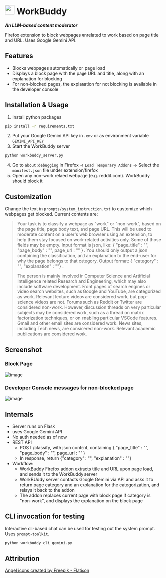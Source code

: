 #  <img src="https://github.com/user-attachments/assets/d12ab57e-0456-42ee-bf44-f4c3d2810284" style="width:30px; height:auto;"> WorkBuddy 


<!-- ![983049](https://github.com/user-attachments/assets/d12ab57e-0456-42ee-bf44-f4c3d2810284) -->

***An LLM-based content moderator***

Firefox extension to block webpages unrelated to work based on page title and URL. Uses Google Gemini API. 

## Features

- Blocks webpages automatically on page load
- Displays a block page with the page URL and title, along with an explanation for blocking
- For non-blocked pages, the explanation for not blocking is available in the developer console

## Installation & Usage

1. Install python packages
```bash
pip install -r requirements.txt
```
2. Put your Google Gemini API key in `.env` or as environment variable `GEMINI_API_KEY`
3. Start the WorkBuddy server
```bash
python workbuddy_server.py
```
4. Go to `about:debugging` in Firefox -> `Load Temporary Addons` -> Select the `manifest.json` file under extension/firefox
5. Open any non-work relaed webpage (e.g. reddit.com). WorkBuddy should block it

## Customization

Change the text in `prompts/system_instruction.txt` to customize which webpages get blocked. Current contents are:

> Your task is to classify a webpage as "work" or "non-work", based on the page title, page body text, and page URL. This will be used to moderate content on a user's web browser using an extension, to help them stay focused on work-related activities only. Some of those fields may be empty. Input format is json, like: { "page_title" : "", "page_body" : "", page_url : "" } . You should only output a json containing the classification, and an explanation to the end-user for why the page belongs to that category. Output format: { "category" : "", "explanation" : ""} .
>
> The person is mainly involved in Computer Science and Artificial Intelligence related Research and Engineering, which may also include software development. Front pages of search engines or video search websites, such as Google and YouTube, are categorized as work. Relevant lecture videos are considered work, but pop-science videos are not. Forums such as Reddit or Twitter are considered non-work. However, discussion threads on very particular subjects may be considered work, such as a thread on matrix factorization techniques, or on enabling particular VSCode features. Gmail and other email sites are considered work. News sites, including Tech news, are considered non-work. Relevant academic publications are considered work.

## Screenshot

### Block Page
![image](https://github.com/user-attachments/assets/82739cca-c238-49dc-b36b-14de79772d6b)

### Developer Console messages for non-blocked page

![image](https://github.com/user-attachments/assets/6458d2f1-eb4c-442d-a76b-97ff822ea092)


## Internals

- Server runs on Flask
- uses Google Gemini API 
- No auth needed as of now
- REST API
  - POST /classify, with json content, containing { "page_title" : "", "page_body" : "", page_url : "" }
  - In response, return {"category" : "", "explanation" : ""}
- Workflow:
  - WorkBuddy Firefox addon extracts title and URL upon page load, and sends it to the WorkBuddy server
  - WorkBUddy server contacts Google Gemini via API and asks it to return page category and an explanation for the categorization, and relays it back to the addon
  - The addon replaces current page with block page if category is "non-work", and displays the explanation on the block page

## CLI invocation for testing

Interactive cli-based chat can be used for testing out the system prompt. Uses `prompt-toolkit`.
```bash
python workbuddy_cli_gemini.py
```

## Attribution

<a href="https://www.flaticon.com/free-icons/angel" title="angel icons">Angel icons created by Freepik - Flaticon</a>
